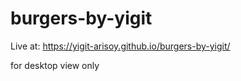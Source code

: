 # burgers-by-yigit

Live at:
https://yigit-arisoy.github.io/burgers-by-yigit/

for desktop view only
